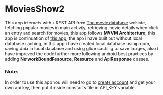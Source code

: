 # MoviesShow2
 
This app interacts with a REST API from <a href="https://www.themoviedb.org/">The movie database</a> webiste, fetching popular movies in main activity, retrieving movie details when click an entry and search for movies, this app follows <strong>MVVM Architecture</strong>, this app is continuation of <a href="https://github.com/Abdulrhmman/MovieShows">this app</a>, the app i have built but without local database caching, in this app i have created local database using room, saving data in local database and using glide caching to save images, also i have improved the code further more following android best practices by adding <strong>NetworkBoundResource</strong>, <strong>Resource</strong> and <strong>ApiResponse</strong> classes.

<h3>Note:</h3>
In order to use this app you will need to go to <a href="https://www.themoviedb.org/account/signup">create account</a> and get your own api key, then put it inside constants file in API_KEY variable.
